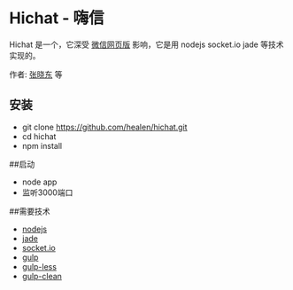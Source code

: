 # Hichat - 嗨信

Hichat 是一个，它深受 [微信网页版](https://wx.qq.com) 影响，它是用 nodejs socket.io jade 等技术实现的。

作者: [张晓东](https://github.com/healen/hichat) 等

## 安装

- git clone https://github.com/healen/hichat.git
- cd hichat
- npm install

##启动
- node app
- 监听3000端口

##需要技术
- [nodejs](https://nodejs.org)
- [jade](https://github.com/pugjs/jade)
- [socket.io](http://socket.io/)
- [gulp](http://gulpjs.com/)
- [gulp-less](https://npmjs.org/package/gulp-less/)
- [gulp-clean](https://www.npmjs.com/package/gulp-clean)


